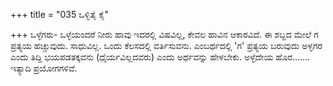 +++
title = "035 ಒಳ್ಳಿತೈ ಕೈ"

+++
ಒಳ್ಳೆಗರು- ಒಳ್ಳೆಯಂದರೆ ನೀರು ಹಾವು ಇದರಲ್ಲಿ ವಿಷವಿಲ್ಲ, ಕೇವಲ ಹಾವಿನ ಆಕಾರವಿದೆ. ಈ ಶಬ್ದದ ಮೇಲೆ ಗ ಪ್ರತ್ಯಯ ಹಚ್ಚುವುದು. ಸಾಧುವಿಲ್ಲ. ಒಂದು ಕೆಲಸದಲ್ಲಿ ವರ್ತಿಸುವನು. ಎಂಬರ್ಥದಲ್ಲಿ 'ಗ' ಪ್ರತ್ಯಯ ಬರುವುದು ಅಳ್ಳಗರ ಎಂದು ತಿದ್ದಿ ಭಯಪಡತಕ್ಕವನು (ಧೈರ್ಯವಿಲ್ಲದವರು) ಎಂದು ಅರ್ಥವನ್ನು ಹೇಳಬೇಕು. ಅಳ್ಳೆದೇಯ ಹೊರ....... ಇತ್ಯಾದಿ ಪ್ರಯೋಗಗಳಿವೆ.